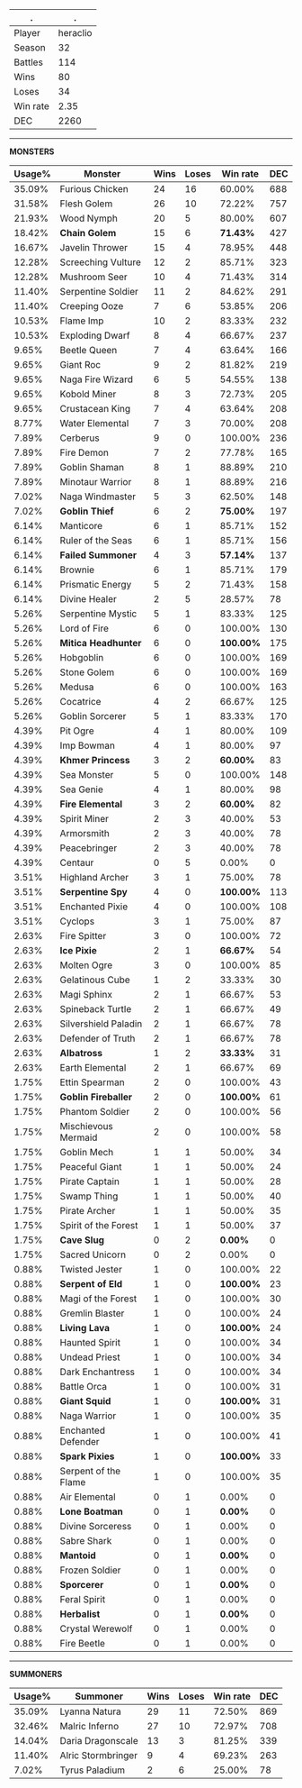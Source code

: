 .|.
|-|-
Player|heraclio
Season|32
Battles|114
Wins|80
Loses|34
Win rate|2.35
DEC|2260

---
**MONSTERS**

Usage%|Monster|Wins|Loses|Win rate|DEC|
-|-|-|-|-|-|
35.09%|Furious Chicken|24|16|60.00%|688|
31.58%|Flesh Golem|26|10|72.22%|757|
21.93%|Wood Nymph|20|5|80.00%|607|
18.42%|**Chain Golem**|15|6|**71.43%**|427|
16.67%|Javelin Thrower|15|4|78.95%|448|
12.28%|Screeching Vulture|12|2|85.71%|323|
12.28%|Mushroom Seer|10|4|71.43%|314|
11.40%|Serpentine Soldier|11|2|84.62%|291|
11.40%|Creeping Ooze|7|6|53.85%|206|
10.53%|Flame Imp|10|2|83.33%|232|
10.53%|Exploding Dwarf|8|4|66.67%|237|
9.65%|Beetle Queen|7|4|63.64%|166|
9.65%|Giant Roc|9|2|81.82%|219|
9.65%|Naga Fire Wizard|6|5|54.55%|138|
9.65%|Kobold Miner|8|3|72.73%|205|
9.65%|Crustacean King|7|4|63.64%|208|
8.77%|Water Elemental|7|3|70.00%|208|
7.89%|Cerberus|9|0|100.00%|236|
7.89%|Fire Demon|7|2|77.78%|165|
7.89%|Goblin Shaman|8|1|88.89%|210|
7.89%|Minotaur Warrior|8|1|88.89%|216|
7.02%|Naga Windmaster|5|3|62.50%|148|
7.02%|**Goblin Thief**|6|2|**75.00%**|197|
6.14%|Manticore|6|1|85.71%|152|
6.14%|Ruler of the Seas|6|1|85.71%|156|
6.14%|**Failed Summoner**|4|3|**57.14%**|137|
6.14%|Brownie|6|1|85.71%|179|
6.14%|Prismatic Energy|5|2|71.43%|158|
6.14%|Divine Healer|2|5|28.57%|78|
5.26%|Serpentine Mystic|5|1|83.33%|125|
5.26%|Lord of Fire|6|0|100.00%|130|
5.26%|**Mitica Headhunter**|6|0|**100.00%**|175|
5.26%|Hobgoblin|6|0|100.00%|169|
5.26%|Stone Golem|6|0|100.00%|169|
5.26%|Medusa|6|0|100.00%|163|
5.26%|Cocatrice|4|2|66.67%|125|
5.26%|Goblin Sorcerer|5|1|83.33%|170|
4.39%|Pit Ogre|4|1|80.00%|109|
4.39%|Imp Bowman|4|1|80.00%|97|
4.39%|**Khmer Princess**|3|2|**60.00%**|83|
4.39%|Sea Monster|5|0|100.00%|148|
4.39%|Sea Genie|4|1|80.00%|98|
4.39%|**Fire Elemental**|3|2|**60.00%**|82|
4.39%|Spirit Miner|2|3|40.00%|53|
4.39%|Armorsmith|2|3|40.00%|78|
4.39%|Peacebringer|2|3|40.00%|78|
4.39%|Centaur|0|5|0.00%|0|
3.51%|Highland Archer|3|1|75.00%|78|
3.51%|**Serpentine Spy**|4|0|**100.00%**|113|
3.51%|Enchanted Pixie|4|0|100.00%|108|
3.51%|Cyclops|3|1|75.00%|87|
2.63%|Fire Spitter|3|0|100.00%|72|
2.63%|**Ice Pixie**|2|1|**66.67%**|54|
2.63%|Molten Ogre|3|0|100.00%|85|
2.63%|Gelatinous Cube|1|2|33.33%|30|
2.63%|Magi Sphinx|2|1|66.67%|53|
2.63%|Spineback Turtle|2|1|66.67%|49|
2.63%|Silvershield Paladin|2|1|66.67%|78|
2.63%|Defender of Truth|2|1|66.67%|78|
2.63%|**Albatross**|1|2|**33.33%**|31|
2.63%|Earth Elemental|2|1|66.67%|69|
1.75%|Ettin Spearman|2|0|100.00%|43|
1.75%|**Goblin Fireballer**|2|0|**100.00%**|61|
1.75%|Phantom Soldier|2|0|100.00%|56|
1.75%|Mischievous Mermaid|2|0|100.00%|58|
1.75%|Goblin Mech|1|1|50.00%|34|
1.75%|Peaceful Giant|1|1|50.00%|24|
1.75%|Pirate Captain|1|1|50.00%|28|
1.75%|Swamp Thing|1|1|50.00%|40|
1.75%|Pirate Archer|1|1|50.00%|35|
1.75%|Spirit of the Forest|1|1|50.00%|37|
1.75%|**Cave Slug**|0|2|**0.00%**|0|
1.75%|Sacred Unicorn|0|2|0.00%|0|
0.88%|Twisted Jester|1|0|100.00%|22|
0.88%|**Serpent of Eld**|1|0|**100.00%**|23|
0.88%|Magi of the Forest|1|0|100.00%|30|
0.88%|Gremlin Blaster|1|0|100.00%|24|
0.88%|**Living Lava**|1|0|**100.00%**|24|
0.88%|Haunted Spirit|1|0|100.00%|34|
0.88%|Undead Priest|1|0|100.00%|34|
0.88%|Dark Enchantress|1|0|100.00%|34|
0.88%|Battle Orca|1|0|100.00%|31|
0.88%|**Giant Squid**|1|0|**100.00%**|31|
0.88%|Naga Warrior|1|0|100.00%|35|
0.88%|Enchanted Defender|1|0|100.00%|41|
0.88%|**Spark Pixies**|1|0|**100.00%**|33|
0.88%|Serpent of the Flame|1|0|100.00%|35|
0.88%|Air Elemental|0|1|0.00%|0|
0.88%|**Lone Boatman**|0|1|**0.00%**|0|
0.88%|Divine Sorceress|0|1|0.00%|0|
0.88%|Sabre Shark|0|1|0.00%|0|
0.88%|**Mantoid**|0|1|**0.00%**|0|
0.88%|Frozen Soldier|0|1|0.00%|0|
0.88%|**Sporcerer**|0|1|**0.00%**|0|
0.88%|Feral Spirit|0|1|0.00%|0|
0.88%|**Herbalist**|0|1|**0.00%**|0|
0.88%|Crystal Werewolf|0|1|0.00%|0|
0.88%|Fire Beetle|0|1|0.00%|0|

---
**SUMMONERS**

Usage%|Summoner|Wins|Loses|Win rate|DEC|
-|-|-|-|-|-|
35.09%|Lyanna Natura|29|11|72.50%|869|
32.46%|Malric Inferno|27|10|72.97%|708|
14.04%|Daria Dragonscale|13|3|81.25%|339|
11.40%|Alric Stormbringer|9|4|69.23%|263|
7.02%|Tyrus Paladium|2|6|25.00%|78|
